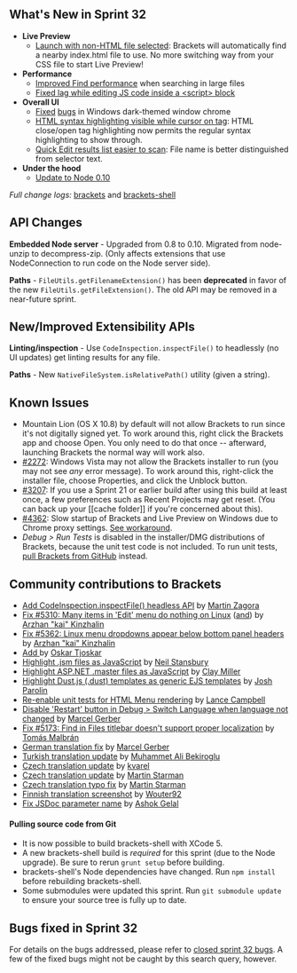 What's New in Sprint 32
-----------------------
* **Live Preview**
    * [Launch with non-HTML file selected](https://trello.com/c/gbBtpARq/709-1-define-default-html-file-for-live-development): Brackets will automatically find a nearby index.html file to use. No more switching way from your CSS file to start Live Preview!
* **Performance**
    * [Improved Find performance](https://github.com/adobe/brackets/pull/5303) when searching in large files
    * [Fixed lag while editing JS code inside a \<script> block](https://github.com/adobe/brackets/pull/5395)
* **Overall UI**
    * [Fixed](https://github.com/adobe/brackets-shell/pull/347) [bugs](https://github.com/adobe/brackets-shell/pull/345) in Windows dark-themed window chrome
    * [HTML syntax highlighting visible while cursor on tag](https://github.com/adobe/brackets/pull/5355): HTML close/open tag highlighting now permits the regular syntax highlighting to show through.
    * [Quick Edit results list easier to scan](https://github.com/adobe/brackets/pull/5230): File name is better distinguished from selector text.
* **Under the hood**
    * [Update to Node 0.10](https://trello.com/c/2fqQFO5J/999-2-upgrade-node-to-latest-0-10)

_Full change logs:_ [brackets](https://github.com/adobe/brackets/compare/sprint-31a...sprint-32#commits_bucket) and [brackets-shell](https://github.com/adobe/brackets-shell/compare/sprint-31a...sprint-32#commits_bucket)


API Changes
-----------
**Embedded Node server** - Upgraded from 0.8 to 0.10. Migrated from node-unzip to decompress-zip. (Only affects extensions that use NodeConnection to run code on the Node server side).

**Paths** - `FileUtils.getFilenameExtension()` has been **deprecated** in favor of the new `FileUtils.getFileExtension()`. The old API may be removed in a near-future sprint.

New/Improved Extensibility APIs
-------------------------------
**Linting/inspection** - Use `CodeInspection.inspectFile()` to headlessly (no UI updates) get linting results for any file.

**Paths** - New `NativeFileSystem.isRelativePath()` utility (given a string).


Known Issues
------------
* Mountain Lion (OS X 10.8) by default will not allow Brackets to run since it's not digitally signed yet. To work around this, right click the Brackets app and choose Open. You only need to do that once -- afterward, launching Brackets the normal way will work also.
* [#2272](https://github.com/adobe/brackets/issues/2272): Windows Vista may not allow the Brackets installer to run (you may not see _any_ error message). To work around this, right-click the installer file, choose Properties, and click the Unblock button.
* [#3207](https://github.com/adobe/brackets/issues/3207): If you use a Sprint 21 or earlier build after using this build at least once, a few preferences such as Recent Projects may get reset. (You can back up your [[cache folder]] if you're concerned about this).
* [#4362](https://github.com/adobe/brackets/issues/4362): Slow startup of Brackets and Live Preview on Windows due to Chrome proxy settings. [See workaround](https://support.google.com/chrome/answer/106010?hl=en).
* _Debug > Run Tests_ is disabled in the installer/DMG distributions of Brackets, because the unit test code is not included. To run unit tests, [pull Brackets from GitHub](https://github.com/adobe/brackets/wiki/How-to-Hack-on-Brackets#wiki-getcode) instead.


Community contributions to Brackets
-----------------------------------
* [Add CodeInspection.inspectFile() headless API](https://github.com/adobe/brackets/pull/5125) by [Martin Zagora](https://github.com/zaggino)
* [Fix #5310: Many items in 'Edit' menu do nothing on Linux](https://github.com/adobe/brackets/pull/5311) ([and](https://github.com/adobe/brackets/pull/5350)) by [Arzhan "kai" Kinzhalin](https://github.com/busykai)
* [Fix #5362: Linux menu dropdowns appear below bottom panel headers](https://github.com/adobe/brackets/pull/5363) by [Arzhan "kai" Kinzhalin](https://github.com/busykai)
* [Add <dialog> to HTML tag hinting](https://github.com/adobe/brackets/pull/5390) by [Oskar Tjoskar](https://github.com/tjoskar)
* [Highlight .jsm files as JavaScript](https://github.com/adobe/brackets/pull/5340) by [Neil Stansbury](https://github.com/nstansbury)
* [Highlight ASP.NET .master files as JavaScript](https://github.com/adobe/brackets/pull/5320) by [Clay Miller](https://github.com/smockle)
* [Highlight Dust.js (.dust) templates as generic EJS templates](https://github.com/adobe/brackets/pull/5370) by [Josh Parolin](https://github.com/joshparolin)
* [Re-enable unit tests for HTML Menu rendering](https://github.com/adobe/brackets/pull/5290) by [Lance Campbell](https://github.com/lkcampbell)
* [Disable 'Restart' button in Debug > Switch Language when language not changed](https://github.com/adobe/brackets/pull/5287) by [Marcel Gerber](https://github.com/SAPlayer)
* [Fix #5173: Find in Files titlebar doesn't support proper localization](https://github.com/adobe/brackets/pull/5274) by [Tomás Malbrán](https://github.com/TomMalbran)
* [German translation fix](https://github.com/adobe/brackets/pull/5285) by [Marcel Gerber](https://github.com/SAPlayer)
* [Turkish translation update](https://github.com/adobe/brackets/pull/4808) by [Muhammet Ali Bekiroglu](https://github.com/Cryptexx)
* [Czech translation update](https://github.com/adobe/brackets/pull/5127) by [kvarel](https://github.com/kvarel)
* [Czech translation update](https://github.com/adobe/brackets/pull/5227) by [Martin Starman](https://github.com/martinstarman)
* [Czech translation typo fix](https://github.com/adobe/brackets/pull/5142) by [Martin Starman](https://github.com/martinstarman)
* [Finnish translation screenshot](https://github.com/adobe/brackets/pull/5373) by [Wouter92](https://github.com/Wouter92)
* [Fix JSDoc parameter name](https://github.com/adobe/brackets/pull/5389) by [Ashok Gelal](https://github.com/ashokgelal)

#### Pulling source code from Git
* It is now possible to build brackets-shell with XCode 5.
* A new brackets-shell build is _required_ for this sprint (due to the Node upgrade). Be sure to rerun `grunt setup` before building.
* brackets-shell's Node dependencies have changed. Run `npm install` before rebuilding brackets-shell.
* Some submodules were updated this sprint. Run `git submodule update` to ensure your source tree is fully up to date.


Bugs fixed in Sprint 32
-----------------------
For details on the bugs addressed, please refer to [closed sprint 32 bugs](https://github.com/adobe/brackets/issues?labels=&milestone=19&state=closed). A few of the fixed bugs might not be caught by this search query, however.